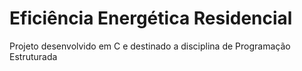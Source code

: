 # Eficiência Energética Residencial 
Projeto desenvolvido em C e destinado a disciplina de Programação Estruturada 
